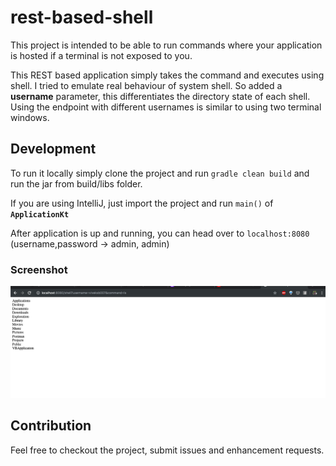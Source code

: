 # rest-based-shell

This project is intended to be able to run commands where your application is hosted if a terminal is not exposed to you. 

This REST based application simply takes the command and executes using shell. I tried to emulate real behaviour of system shell.
So added a **username** parameter, this differentiates the directory state of each shell. Using the endpoint with different usernames is similar to using two terminal windows.

## Development

To run it locally simply clone the project and run
`gradle clean build` and run the jar from build/libs folder.


If you are using IntelliJ, just import the project and run `main()` of **`ApplicationKt`**

After application is up and running, you can head over to `localhost:8080` (username,password -> admin, admin)

### Screenshot
![Demo Image](demo.png)

## Contribution
Feel free to checkout the project, submit issues and enhancement requests. 
